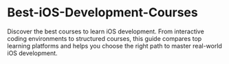 # Best-iOS-Development-Courses
Discover the best courses to learn iOS development. From interactive coding environments to structured courses, this guide compares top learning platforms and helps you choose the right path to master real-world iOS development.
